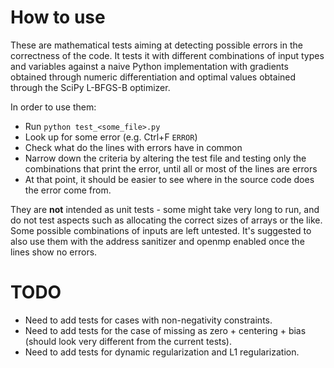 # How to use

These are mathematical tests aiming at detecting possible errors in the correctness of the code. It tests it with different combinations of input types and variables against a naive Python implementation with gradients obtained through numeric differentiation and optimal values obtained through the SciPy L-BFGS-B optimizer.

In order to use them:
* Run `python test_<some_file>.py`
* Look up for some error (e.g. Ctrl+F `ERROR`)
* Check what do the lines with errors have in common
* Narrow down the criteria by altering the test file and testing only the combinations that print the error, until all or most of the lines are errors
* At that point, it should be easier to see where in the source code does the error come from.

They are **not** intended as unit tests - some might take very long to run, and do not test aspects such as allocating the correct sizes of arrays or the like. Some possible combinations of inputs are left untested. It's suggested to also use them with the address sanitizer and openmp enabled once the lines show no errors.

# TODO

* Need to add tests for cases with non-negativity constraints.
* Need to add tests for the case of missing as zero + centering + bias (should look very different from the current tests).
* Need to add tests for dynamic regularization and L1 regularization.
